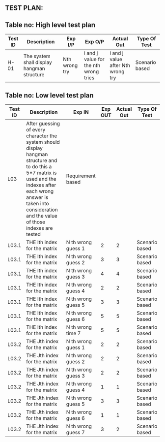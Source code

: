 ## TEST PLAN:

## Table no: High level test plan

| **Test ID** | **Description**                                              | **Exp I/P** | **Exp O/P** | **Actual Out** |**Type Of Test**  |    
|-------------|--------------------------------------------------------------|------------|-------------|----------------|------------------|
|  H-01|The system shall display hangman structure|Nth wrong try|i and j value for the nth wrong tries |i and j value after Nth wrong try|Scenario based|

## Table no: Low level test plan

| **Test ID** | **Description**                                              | **Exp IN** | **Exp OUT** | **Actual Out** |**Type Of Test**  |    
|-------------|--------------------------------------------------------------|------------|-------------|----------------|------------------|
|  L03      |After guessing of every character the system should display hangman structure and to do this a 5*7 matrix is used and the indexes after each wrong answer is taken into consideration and the value of those indexes are tested|Requirement based |
|  L03.1| THE Ith index for the matrix |N th wrong guess 1|2|2|Scenario based|
|  L03.1| THE Ith index for the matrix |N th wrong guess 2|3|3|Scenario based|
|  L03.1| THE Ith index for the matrix |N th wrong guess 3|4|4|Scenario based|
|  L03.1| THE Ith index for the matrix |N th wrong guess 4|2|2|Scenario based|
|  L03.1| THE Ith index for the matrix |N th wrong guess 5|3|3|Scenario based|
|  L03.1| THE Ith index for the matrix |N th wrong guess 6|5|5|Scenario based|
|  L03.1| THE Ith index for the matrix |N th wrong time 7|5|5|Scenario based|
|  L03.2| THE Jth index for the matrix |N th wrong guess 1|2|2|Scenario based|
|  L03.2| THE Jth index for the matrix |N th wrong guess 2|2|2|Scenario based|
|  L03.2| THE Jth index for the matrix |N th wrong guess 3|2|2|Scenario based|
|  L03.2| THE Jth index for the matrix |N th wrong guess 4|1|1|Scenario based|
|  L03.2| THE Jth index for the matrix |N th wrong guess 5|3|3|Scenario based|
|  L03.2| THE Jth index for the matrix |N th wrong guess 6|1|1|Scenario based|
|  L03.2| THE Jth index for the matrix |N th wrong guess 7|3|2|Scenario based|
